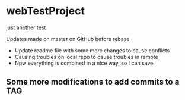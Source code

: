 # webTestProject
just another test

Updates made on master on GitHub before rebase

- Update readme file with some more changes to cause conflicts
- Causing troubles on local repo to cause troubles in remote
- Npw everything is combined in a nice way, so I can save 

## Some more modifications to add commits to a TAG